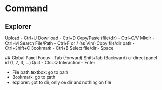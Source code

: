 # Command

## Explorer
Upload - Ctrl+U
Download - Ctrl+D
Copy/Paste (file/dir) - Ctrl+C/V
Mkdir - Ctrl+M
Search File/Path - Ctrl+F or / (as Vim)
Copy file/dir path - Ctrl+Shift+C
Bookmark - Ctrl+B
Select file/dir - Space

## Global
Panel Focus - Tab (Forward) Shift+Tab (Backward) or direct panel id (1, 2, 3, ...)
Quit - Ctrl+Q
Interaction - Enter
- File path textbox: go to path
- Bookmark: go to path
- explorer: got to dir, only on dir and nothing on file


